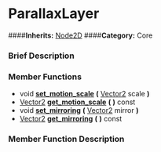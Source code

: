 #  ParallaxLayer  
####**Inherits:** [Node2D](class_node2d)
####**Category:** Core

###  Brief Description  


###  Member Functions 
  * void  **[set&#95;motion&#95;scale](#set_motion_scale)**  **(** [Vector2](class_vector2) scale  **)**
  * [Vector2](class_vector2)  **[get&#95;motion&#95;scale](#get_motion_scale)**  **(** **)** const
  * void  **[set&#95;mirroring](#set_mirroring)**  **(** [Vector2](class_vector2) mirror  **)**
  * [Vector2](class_vector2)  **[get&#95;mirroring](#get_mirroring)**  **(** **)** const

###  Member Function Description  
